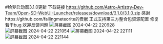 #绘梦启动器3.1.0更新
下载链接
https://github.com/Astro-Artistry-Dev-Team/Open-SD-WebUI-Launcher/releases/download/3.1.0/3.1.0.zip
感谢https://github.com/fallingmeteorite的贡献
正式支持第三方整合包资源配置
修复若干bug
欢迎反馈问题
![屏幕截图 2024-04-22 220928](https://github.com/Astro-Artistry-Dev-Team/Open-SD-WebUI-Launcher/assets/115577936/1febf6b7-9726-4bb5-82fb-bd7d1f6453d1)
![屏幕截图 2024-04-22 221054](https://github.com/Astro-Artistry-Dev-Team/Open-SD-WebUI-Launcher/assets/115577936/97ae2256-e42d-421b-a5d5-97be559d9481)
![屏幕截图 2024-04-22 221111](https://github.com/Astro-Artistry-Dev-Team/Open-SD-WebUI-Launcher/assets/115577936/a2ed5730-8053-479f-8752-194d906294c1)
![屏幕截图 2024-04-22 221144](https://github.com/Astro-Artistry-Dev-Team/Open-SD-WebUI-Launcher/assets/115577936/d1b6dda1-ff01-4f86-882f-4c4d0a139231)
